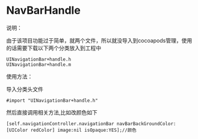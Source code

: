 # NavBarHandle
说明：

由于该项目功能过于简单，就两个文件，所以就没导入到cocoapods管理，使用的话需要下载以下两个分类放入到工程中

```
UINavigationBar+handle.h
UINavigationBar+handle.m
```

使用方法：

导入分类头文件
```
#import "UINavigationBar+handle.h"
```
然后直接调用相关方法,比如改颜色如下
```
[self.navigationController.navigationBar navBarBackGroundColor:[UIColor redColor] image:nil isOpaque:YES];//颜色
```
